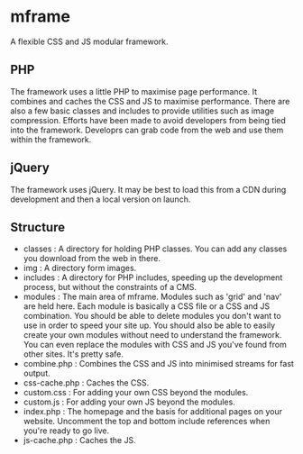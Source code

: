 # mframe
A flexible CSS and JS modular framework.
## PHP
The framework uses a little PHP to maximise page performance. It combines and caches the CSS and JS to maximise performance. There are also a few basic classes and includes to provide utilities such as image compression.
Efforts have been made to avoid developers from being tied into the framework. Developrs can grab code from the web and use them within the framework.
## jQuery
The framework uses jQuery. It may be best to load this from a CDN during development and then a local version on launch.
## Structure
*   classes : A directory for holding PHP classes. You can add any classes you download from the web in there.
*   img : A directory form images.
*   includes : A directory for PHP includes, speeding up the development process, but without the constraints of a CMS.
*   modules :  The main area of mframe. Modules such as 'grid' and 'nav' are held here. Each module is basically a CSS file or a CSS and JS combination. You should be able to delete modules you don't want to use in order to speed your site up. You should also be able to easily create your own modules without need to understand the framework. You can even replace the modules with CSS and JS you've found from other sites. It's pretty safe.
*   combine.php : Combines the CSS and JS into minimised streams for fast output.
*   css-cache.php : Caches the CSS.
*   custom.css : For adding your own CSS beyond the modules.
*   custom.js : For adding your own JS beyond the modules.
*   index.php : The homepage and the basis for additional pages on your website. Uncomment the top and bottom include references when you're ready to go live.
*   js-cache.php : Caches the JS.
